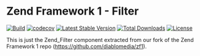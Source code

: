 # Zend Framework 1 - Filter

[![Build](https://github.com/diablomedia/zf1-filter/workflows/Build/badge.svg?event=push)](https://github.com/diablomedia/zf1-filter/actions?query=workflow%3ABuild+event%3Apush)
[![codecov](https://codecov.io/gh/diablomedia/zf1-filter/branch/master/graph/badge.svg)](https://codecov.io/gh/diablomedia/zf1-filter)
[![Latest Stable Version](https://poser.pugx.org/fragotesac/zf1-filter/v/stable)](https://packagist.org/packages/fragotesac/zf1-filter)
[![Total Downloads](https://poser.pugx.org/fragotesac/zf1-filter/downloads)](https://packagist.org/packages/fragotesac/zf1-filter)
[![License](https://poser.pugx.org/fragotesac/zf1-filter/license)](https://packagist.org/packages/fragotesac/zf1-filter)

This is just the Zend_Filter component extracted from our fork of the Zend Framework 1 repo (https://github.com/diablomedia/zf1).

